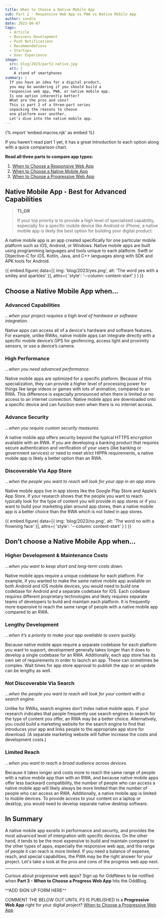 ```yaml
---
title: When to Choose a Native Mobile App
sub: Part 2 - Responsive Web App vs PWA vs Native Mobile App
author: sondra
date: 2023-06-07
tags:
  - Article
  - Business Development
  - Push Notifications
  - Recommendations
  - Startups
  - User Experience
image:
  src: blog/2023/part2-native.jpg
  alt: |
    A stand of smartphones
summary: |
  If you have an idea for a digital product,
  you may be wondering if you should build a
  responsive web app, PWA, or native mobile app.
  Is one option inherently better?
  What are the pros and cons?
  This is part 2 of a three-part series
  unpacking the reasons to choose
  one platform over another.
  Let's dive into the native mobile app.
---
```

{% import 'embed.macros.njk' as embed %}

If you haven't read part 1 yet, it has a great introduction to each option along with a quick comparison chart.

**Read all three parts to compare app types:**

1. [When to Choose a Responsive Web App](/2023/05/05/when-to-choose-a-responsive-web-app/)
2. [When to Choose a Native Mobile App](/2023/06/07/when-to-choose-a-native-mobile-app/)
3. [When to Choose a Progressive Web App](/2023/07/05/when-to-choose-a-progressive-web-app/)


## Native Mobile App - Best for Advanced Capabilities

> **TL;DR**
>
> If your top priority is to provide a high level of specialized
> capability, especially for a specific mobile device like Android
> or iPhone, a native mobile app is likely the best option for
> building your digital product.

A native mobile app is an app created specifically for one particular mobile platform such as iOS, Android, or Windows. Native mobile apps are built using programming languages and tools unique to each platform. Swift or Objective-C for iOS. Kotlin, Java, and C++ languages along with SDK and APK tools for Android.

{{ embed.figure(
  data=[{
    img: 'blog/2023/yes.png',
    alt: 'The word yes with a smiley and sparkles'
  }],
  attrs={
    'style': '--column: content-start'
  }
) }}

## Choose a Native Mobile App when…
### Advanced Capabilities
*…when your project requires a high level of hardware or software integration.*

Native apps can access all of a device's hardware and software features. For example, unlike RWAs, native mobile apps can integrate directly with a specific mobile device’s GPS for geofencing, access light and proximity sensors, or use a device’s camera.

### High Performance
*…when you need advanced performance.*

Native mobile apps are optimized for a specific platform. Because of this specialization, they can provide a higher level of processing power for things like large videos or games with lots of animation, compared to an RWA. This difference is especially pronounced when there is limited or no access to an internet connection. Native mobile apps are downloaded onto a specific device and can function even when there is no internet access.

### Advance Security
*…when you require custom security measures.*

A native mobile app offers security beyond the typical HTTPS encryption available with an RWA. If you are developing a banking product that requires secure authentication and verification of your users (like banking or government services) or need to meet strict HIPPA requirements, a native mobile app is likely a better option than an RWA.

### Discoverable Via App Store
*…when the people you want to reach will look for your app in an app store.*

Native mobile apps live in app stores like the Google Play Store and Apple’s App Store. If your research shows that the people you want to reach typically look for the type of content you will provide in app stores or if you want to build your marketing plan around app stores, then a native mobile app is a better choice than the RWA which is not listed in app stores.

{{ embed.figure(
  data=[{
    img: 'blog/2023/no.png',
    alt: 'The word no with a frowning face'
  }],
  attrs={
    'style': '--column: content-start'
  }
) }}

## Don’t choose a Native Mobile App when…
### Higher Development & Maintenance Costs
*…when you want to keep short and long-term costs down.*

Native mobile apps require a unique codebase for each platform. For example, if you wanted to make the same native mobile app available on both Android and iOS mobile devices, you would need to build one codebase for Android and a separate codebase for iOS. Each codebase requires different proprietary technologies and likely requires separate teams of developers to build and maintain each platform. It is frequently more expensive to reach the same range of people with a native mobile app compared to an RWA.

### Lengthy Development
*…when it’s a priority to make your app available to users quickly.*

Because native mobile apps require a separate codebase for each platform you want to support, development generally takes longer than it does to develop a single codebase for an RWA. Additionally, each app store has its own set of requirements in order to launch an app. These can sometimes be complex. Wait times for app store approval to publish the app or an update can be lengthy as well.

### Not Discoverable Via Search
*…when the people you want to reach will look for your content with a search engine.*

Unlike for RWAs, search engines don’t index native mobile apps. If your research indicates that people frequently use search engines to search for the type of content you offer, an RWA may be a better choice. Alternatively, you could build a marketing website for the search engine to find that introduces your app and links people to the appropriate app store for download. (A separate marketing website will futher increase the costs and development costs.)

### Limited Reach
*…when you want to reach a broad audience across devices.*

Because it takes longer and costs more to reach the same range of people with a native mobile app than with an RWA, and because native mobile apps offer less backward compatibility, the number of people who can access a native mobile app will likely always be more limited than the number of people who can access an RWA. Additionally, a native mobile app is limited to mobile devices. To provide access to your content on a laptop or desktop, you would need to develop separate native desktop software.

## In Summary
A native mobile app excells in performance and security, and provides the most advanced level of intergration with specific devices. On the other hand, it tends to be the most expensive to build and maintain compared to the other types of apps, especially the responsive web app, and the range of people it can reach is more limited. If you need a balance of expense, reach, and special capabilities, the PWA may be the right answer for your project. Let's take a look at the pros and cons of the progress web app next.

____
Curious about progressive web apps? Sign up for OddNews to be notified when **Part 3 - When to Choose a Progress Web App** hits the OddBlog.

^^ADD SIGN UP FORM HERE^^

COMMENT THE BELOW OUT UNTIL P3 IS PUBLISHED
Is a **Progressive Web App** right for your digital project?
[When to Choose a Progressive Web App](/2023/07/05/when-to-choose-a-progressive-web-app/)
